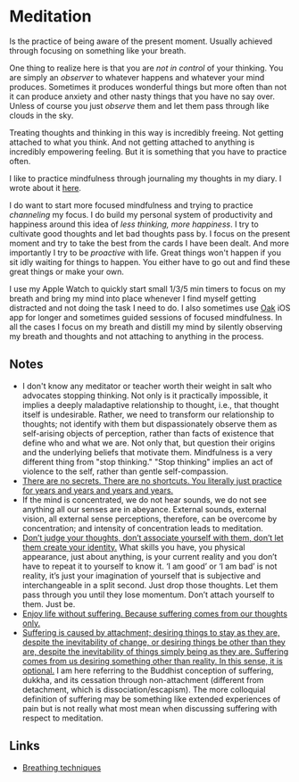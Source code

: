 # Meditation

Is the practice of being aware of the present moment. Usually achieved through focusing on something like your breath.

One thing to realize here is that you are _not in control_ of your thinking. You are simply an _observer_ to whatever happens and whatever your mind produces. Sometimes it produces wonderful things but more often than not it can produce anxiety and other nasty things that you have no say over. Unless of course you just _observe_ them and let them pass through like clouds in the sky.

Treating thoughts and thinking in this way is incredibly freeing. Not getting attached to what you think. And not getting attached to anything is incredibly empowering feeling. But it is something that you have to practice often.

I like to practice mindfulness through journaling my thoughts in my diary. I wrote about it [here](../life/journaling.md).

I do want to start more focused mindfulness and trying to practice _channeling_ my focus. I do build my personal system of productivity and happiness around this idea of _less thinking, more happiness_. I try to cultivate good thoughts and let bad thoughts pass by. I focus on the present moment and try to take the best from the cards I have been dealt. And more importantly I try to be _proactive_ with life. Great things won't happen if you sit idly waiting for things to happen. You either have to go out and find these great things or make your own.

I use my Apple Watch to quickly start small 1/3/5 min timers to focus on my breath and bring my mind into place whenever I find myself getting distracted and not doing the task I need to do. I also sometimes use [Oak](https://itunes.apple.com/us/app/oak-meditation-breathing/id1210209691?mt=8) iOS app for longer and sometimes guided sessions of focused mindfulness. In all the cases I focus on my breath and distill my mind by silently observing my breath and thoughts and not attaching to anything in the process.

## Notes

- I don't know any meditator or teacher worth their weight in salt who advocates stopping thinking. Not only is it practically impossible, it implies a deeply maladaptive relationship to thought, i.e., that thought itself is undesirable. Rather, we need to transform our relationship to thoughts; not identify with them but dispassionately observe them as self-arising objects of perception, rather than facts of existence that define who and what we are. Not only that, but question their origins and the underlying beliefs that motivate them. Mindfulness is a very different thing from "stop thinking." "Stop thinking" implies an act of violence to the self, rather than gentle self-compassion.
- [There are no secrets. There are no shortcuts. You literally just practice for years and years and years and years.](https://www.reddit.com/r/Buddhism/comments/6v5dg5/how_do_i_enter_all_the_four_jhanas/dlxpy6w/)
- If the mind is concentrated, we do not hear sounds, we do not see anything all our senses are in abeyance. External sounds, external vision, all external sense perceptions, therefore, can be overcome by concentration; and intensity of concentration leads to meditation.
- [Don’t judge your thoughts, don’t associate yourself with them, don’t let them create your identity.](https://www.reddit.com/r/Meditation/comments/a0ruoj/i_just_had_an_epiphany/) What skills you have, you physical appearance, just about anything, is your current reality and you don’t have to repeat it to yourself to know it. ‘I am good’ or ‘I am bad’ is not reality, it’s just your imagination of yourself that is subjective and interchangeable in a split second. Just drop those thoughts. Let them pass through you until they lose momentum. Don’t attach yourself to them. Just be.
- [Enjoy life without suffering. Because suffering comes from our thoughts only.](https://www.reddit.com/r/Meditation/comments/a0ruoj/i_just_had_an_epiphany/)
- [Suffering is caused by attachment; desiring things to stay as they are, despite the inevitability of change, or desiring things be other than they are, despite the inevitability of things simply being as they are. Suffering comes from us desiring something other than reality. In this sense, it is optional.](https://www.reddit.com/r/Meditation/comments/a0ruoj/i_just_had_an_epiphany/) I am here referring to the Buddhist conception of suffering, dukkha, and its cessation through non-attachment (different from detachment, which is dissociation/escapism). The more colloquial definition of suffering may be something like extended experiences of pain but is not really what most mean when discussing suffering with respect to meditation.

## Links

- [Breathing techniques](https://www.reddit.com/r/Psychonaut/comments/6y21cf/does_anyone_know_any_effective_breathing/)
